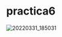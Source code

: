 # practica6


![20220331_185031](https://user-images.githubusercontent.com/106375817/171615146-26c5179c-57ff-485d-880b-3208633e31b3.jpg)
